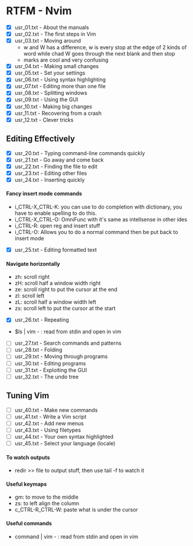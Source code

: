 # RTFM - Nvim

- [x] usr_01.txt - About the manuals
- [x] usr_02.txt - The first steps in Vim
- [x] usr_03.txt - Moving around
  - w and W has a difference, w is every stop at the edge of 2 kinds of word while chad W goes through the next blank and then stop
  - marks are cool and very confusing
- [x] usr_04.txt - Making small changes
- [x] usr_05.txt - Set your settings
- [x] usr_06.txt - Using syntax highlighting
- [x] usr_07.txt - Editing more than one file
- [x] usr_08.txt - Splitting windows
- [x] usr_09.txt - Using the GUI
- [x] usr_10.txt - Making big changes
- [x] usr_11.txt - Recovering from a crash
- [x] usr_12.txt - Clever tricks

## Editing Effectively

- [x] usr_20.txt - Typing command-line commands quickly
- [x] usr_21.txt - Go away and come back
- [x] usr_22.txt - Finding the file to edit
- [x] usr_23.txt - Editing other files
- [x] usr_24.txt - Inserting quickly

#### Fancy insert mode commands

- i_CTRL-X_CTRL-K: you can use to do completion with dictionary, you have to enable spelling to do this.
- i_CTRL-X_CTRL-O: OmniFunc with it's same as intellsense in other ides
- i_CTRL-R: open reg and insert stuff
- i_CTRL-O: Allows you to do a normal command then be put back to insert mode

- [x] usr_25.txt - Editing formatted text

#### Navigate horizontally

- zh: scroll right
- zH: scroll half a window width right
- ze: scroll right to put the cursor at the end
- zl: scroll left
- zL: scroll half a window width left
- zs: scroll left to put the cursor at the start

- [x] usr_26.txt - Repeating

- $ls | vim - : read from stdin and open in vim

- [ ] usr_27.txt - Search commands and patterns
- [ ] usr_28.txt - Folding
- [ ] usr_29.txt - Moving through programs
- [ ] usr_30.txt - Editing programs
- [ ] usr_31.txt - Exploiting the GUI
- [ ] usr_32.txt - The undo tree

## Tuning Vim

- [ ] usr_40.txt - Make new commands
- [ ] usr_41.txt - Write a Vim script
- [ ] usr_42.txt - Add new menus
- [ ] usr_43.txt - Using filetypes
- [ ] usr_44.txt - Your own syntax highlighted
- [ ] usr_45.txt - Select your language (locale)

#### To watch outputs

- redir >> file to output stuff, then use tail -f to watch it

#### Useful keymaps

- gm: to move to the middle
- zs: to left align the column
- c_CTRL-R_CTRL-W: paste what is under the cursor

#### Useful commands

- command | vim - : read from stdin and open in vim
